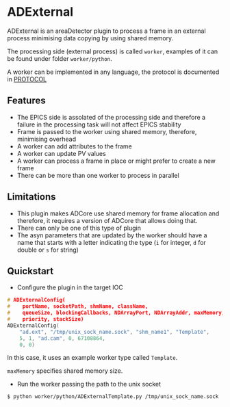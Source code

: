 # ADExternal

ADExternal is an areaDetector plugin to process a frame in an external
process minimising data copying by using shared memory.

The processing side (external process) is called `worker`, examples of it
can be found under folder `worker/python`.

A worker can be implemented in any language, the protocol is documented in
 [PROTOCOL](PROTOCOL.md)

## Features
- The EPICS side is assolated of the processing side and therefore a failure
in the processing task will not affect EPICS stability
- Frame is passed to the worker using shared memory, therefore, minimising
overhead
- A worker can add attributes to the frame
- A worker can update PV values
- A worker can process a frame in place or might prefer to create a new frame
- There can be more than one worker to process in parallel

## Limitations
- This plugin makes ADCore use shared memory for frame allocation and therefore,
 it requires a version of ADCore that allows doing that.
- There can only be one of this type of plugin
- The asyn parameters that are updated by the worker should have a name that
 starts with a letter indicating the type (`i` for integer, `d` for double or
 `s` for string)

## Quickstart
- Configure the plugin in the target IOC
```c
# ADExternalConfig(
#    portName, socketPath, shmName, className,
#    queueSize, blockingCallbacks, NDArrayPort, NDArrayAddr, maxMemory,
#    priority, stackSize)
ADExternalConfig(
    "ad.ext", "/tmp/unix_sock_name.sock", "shm_name1", "Template",
    5, 1, "ad.cam", 0, 67108864,
    0, 0)
```
In this case, it uses an example worker type called `Template`.

`maxMemory` specifies shared memory size.

- Run the worker passing the path to the unix socket
```bash
$ python worker/python/ADExternalTemplate.py /tmp/unix_sock_name.sock
```
